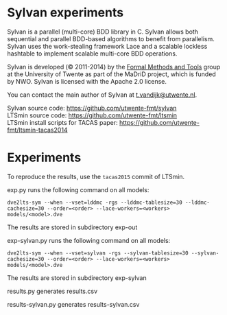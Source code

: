 Sylvan experiments
==================
Sylvan is a parallel (multi-core) BDD library in C. Sylvan allows both sequential and parallel BDD-based algorithms to benefit from parallelism. Sylvan uses the work-stealing framework Lace and a scalable lockless hashtable to implement scalable multi-core BDD operations.

Sylvan is developed (&copy; 2011-2014) by the [Formal Methods and Tools](http://fmt.ewi.utwente.nl/) group at the University of Twente as part of the MaDriD project, which is funded by NWO. Sylvan is licensed with the Apache 2.0 license.

You can contact the main author of Sylvan at <t.vandijk@utwente.nl>.

Sylvan source code: https://github.com/utwente-fmt/sylvan  
LTSmin source code: https://github.com/utwente-fmt/ltsmin  
LTSmin install scripts for TACAS paper: https://github.com/utwente-fmt/ltsmin-tacas2014

Experiments
===========
To reproduce the results, use the `tacas2015` commit of LTSmin.

exp.py runs the following command on all models:

```
dve2lts-sym --when --vset=lddmc -rgs --lddmc-tablesize=30 --lddmc-cachesize=30 --order=<order> --lace-workers=<workers> models/<model>.dve
```

The results are stored in subdirectory exp-out

exp-sylvan.py runs the following command on all models:

`dve2lts-sym --when --vset=sylvan -rgs --sylvan-tablesize=30 --sylvan-cachesize=30 --order=<order> --lace-workers=<workers> models/<model>.dve`

The results are stored in subdirectory exp-sylvan

results.py generates results.csv

results-sylvan.py generates results-sylvan.csv
